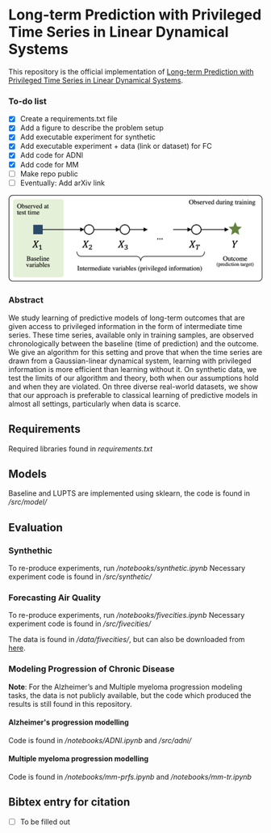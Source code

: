
# Long-term Prediction with Privileged Time Series in Linear Dynamical Systems



This repository is the official implementation of [Long-term Prediction with Privileged Time Series in Linear Dynamical Systems](). 

### To-do list
- [x] Create a requirements.txt file
- [x] Add a figure to describe the problem setup 
- [x] Add executable experiment for synthetic
- [x] Add executable experiment + data (link or dataset) for FC
- [x] Add code for ADNI
- [x] Add code for MM
- [ ] Make repo public
- [ ] Eventually: Add arXiv link

![](images/illustration-crop.png)

### Abstract
We study learning of predictive models of long-term outcomes that are given access to privileged information in the form of intermediate time series. These time series, available only in training samples, are observed chronologically between the baseline (time of prediction) and the outcome. We give an algorithm for this setting and prove that when the time series are drawn from a Gaussian-linear dynamical system, learning with privileged information is more efficient than learning without it. On synthetic data, we test the limits of our algorithm and theory,  both when our assumptions hold and when they are violated. On three diverse real-world datasets, we show that our approach is preferable to classical learning of predictive models in almost all settings, particularly when data is scarce.


## Requirements

Required libraries found in *requirements.txt*

## Models
Baseline and LUPTS are implemented using sklearn, the code is found in */src/model/*

## Evaluation

### Synthethic

To re-produce experiments, run */notebooks/synthetic.ipynb*
Necessary experiment code is found in */src/synthetic/*

### Forecasting Air Quality

To re-produce experiments, run */notebooks/fivecities.ipynb*
Necessary experiment code is found in */src/fivecities/*

The data is found in */data/fivecities/*, but can also be downloaded from [here](https://archive.ics.uci.edu/ml/datasets/PM2.5+Data+of+Five+Chinese+Cities).

### Modeling Progression of Chronic Disease

**Note**: For the Alzheimer’s and Multiple myeloma progression modeling tasks, the data is not publicly available, but the code which produced the results is still found in this repository. 

#### Alzheimer's progression modelling
Code is found in */notebooks/ADNI.ipynb* and */src/adni/*

#### Multiple myeloma progression modelling
Code is found in */notebooks/mm-prfs.ipynb* and */notebooks/mm-tr.ipynb*

## Bibtex entry for citation

- [ ] To be filled out
